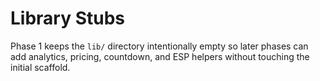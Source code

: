 # Library Stubs

Phase 1 keeps the `lib/` directory intentionally empty so later phases can add analytics, pricing, countdown, and ESP helpers without touching the initial scaffold.
